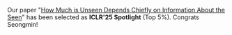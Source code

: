Our paper "<a href="papers/ICLR25-unseen.pdf">How Much is Unseen Depends Chiefly on Information About the Seen</a>" has been selected as <b>ICLR'25 Spotlight</b> (Top 5%). Congrats Seongmin!

